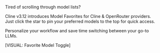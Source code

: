 Tired of scrolling through model lists?

Cline v3.12 introduces Model Favorites for Cline & OpenRouter providers. Just click the star to pin your preferred models to the top for quick access.

Personalize your workflow and save time switching between your go-to LLMs.

[VISUAL: Favorite Model Toggle]
